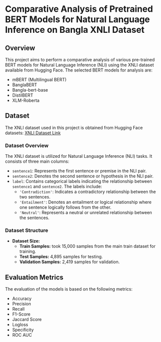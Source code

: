 # Comparative Analysis of Pretrained BERT Models for Natural Language Inference on Bangla XNLI Dataset

## Overview
This project aims to perform a comparative analysis of various pre-trained BERT models for Natural Language Inference (NLI) using the XNLI dataset available from Hugging Face. The selected BERT models for analysis are:
- mBERT (Multilingual BERT)
- BanglaBERT
- Bangla-bert-base
- DistilBERT
- XLM-Roberta


## Dataset
The XNLI dataset used in this project is obtained from Hugging Face datasets: [XNLI Dataset Link](https://huggingface.co/datasets/csebuetnlp/xnli_bn?row=8)

### Dataset Overview
The XNLI dataset is utilized for Natural Language Inference (NLI) tasks. It consists of three main columns:

- `sentence1`: Represents the first sentence or premise in the NLI pair.
- `sentence2`: Denotes the second sentence or hypothesis in the NLI pair.
- `label`: Contains categorical labels indicating the relationship between `sentence1` and `sentence2`. The labels include:
  - `'Contradiction'`: Indicates a contradictory relationship between the two sentences.
  - `'Entailment'`: Denotes an entailment or logical relationship where one sentence logically follows from the other.
  - `'Neutral'`: Represents a neutral or unrelated relationship between the sentences.

### Dataset Structure
- **Dataset Size:**
  - **Train Samples:** took 15,000 samples from the main train dataset for training.
  - **Test Samples:**  4,895 samples for testing.
  - **Validation Samples:**  2,419 samples for validation.

## Evaluation Metrics
The evaluation of the models is based on the following metrics:
- Accuracy
- Precision
- Recall
- F1-Score
- Jaccard Score
- Logloss
- Specificity
- ROC AUC

